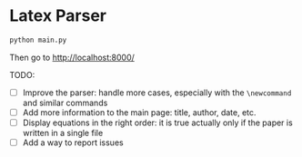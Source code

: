 Latex Parser
=

```python
python main.py
```

Then go to [http://localhost:8000/](http://localhost:8000/)

TODO:
- [ ] Improve the parser: handle more cases, especially with the `\newcommand` and similar commands
- [ ] Add more information to the main page: title, author, date, etc.
- [ ] Display equations in the right order: it is true actually only if the paper is written in a single file
- [ ] Add a way to report issues